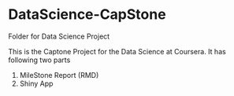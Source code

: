 # DataScience-CapStone
Folder for Data Science Project

This is the Captone Project for the Data Science at Coursera. It has following two parts
 1. MileStone Report (RMD)
 2. Shiny App



